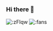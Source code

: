 ### Hi there 👋
![:zFlqw](https://count.getloli.com/get/@zFlqw?theme=moebooru)
![:fans](https://img.shields.io/badge/dynamic/json?color=FE7398&label=bilibili&prefix=%E7%B2%89%E4%B8%9D%E6%95%B0%3A&query=%24.data.totalSubs&url=https%3A%2F%2Fapi.spencerwoo.com%2Fsubstats%2F%3Fsource%3Dbilibili%26queryKey%3D389353402)
<!--
**zFlqwovo/zFlqwovo** is a ✨ _special_ ✨ repository because its `README.md` (this file) appears on your GitHub profile.

Here are some ideas to get you started:

- 🔭 I’m currently working on ...
- 🌱 I’m currently learning ...
- 👯 I’m looking to collaborate on ...
- 🤔 I’m looking for help with ...
- 💬 Ask me about ...
- 📫 How to reach me: ...
- 😄 Pronouns: ...
- ⚡ Fun fact: ...
-->
